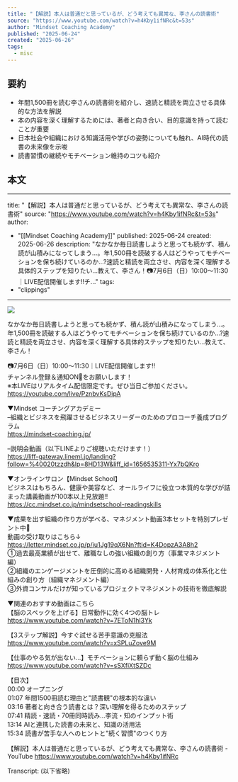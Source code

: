 ```yaml
---
title: "【解説】本人は普通だと思っているが、どう考えても異常な、李さんの読書術"
source: "https://www.youtube.com/watch?v=h4Kby1ifNRc&t=53s"
author: "Mindset Coaching Academy"
published: "2025-06-24"
created: "2025-06-26"
tags:
  - misc
---
```


## 要約
- 年間1,500冊を読む李さんの読書術を紹介し、速読と精読を両立させる具体的な方法を解説
- 本の内容を深く理解するためには、著者と向き合い、目的意識を持って読むことが重要
- 日本社会や組織における知識活用や学びの姿勢についても触れ、AI時代の読書の未来像を示唆
- 読書習慣の継続やモチベーション維持のコツも紹介

## 本文
---
title: "【解説】本人は普通だと思っているが、どう考えても異常な、李さんの読書術"
source: "https://www.youtube.com/watch?v=h4Kby1ifNRc&t=53s"
author:
  - "[[Mindset Coaching Academy]]"
published: 2025-06-24
created: 2025-06-26
description: "なかなか毎日読書しようと思っても続かず、積ん読が山積みになってしまう...。年1,500冊を読破する人はどうやってモチベーションを保ち続けているのか...?速読と精読を両立させ、内容を深く理解する具体的ステップを知りたい...教えて、李さん！📷7月6日（日）10:00〜11:30｜LIVE配信開催します‼️チ..."
tags:
  - "clippings"
---
![](https://www.youtube.com/watch?v=h4Kby1ifNRc)  

なかなか毎日読書しようと思っても続かず、積ん読が山積みになってしまう...。年1,500冊を読破する人はどうやってモチベーションを保ち続けているのか...?速読と精読を両立させ、内容を深く理解する具体的ステップを知りたい...教えて、李さん！  
  
📷7月6日（日）10:00〜11:30｜LIVE配信開催します‼️  
チャンネル登録＆通知ON🔔をお願いします！  
※本LIVEはリアルタイム配信限定です。ぜひ当日ご参加ください。  
https://youtube.com/live/PznbvKsDipA  
  
▼Mindset コーチングアカデミー  
–組織とビジネスを飛躍させるビジネスリーダーのためのプロコーチ養成プログラム  
https://mindset-coaching.jp/  
  
–説明会動画（以下LINEよりご視聴いただけます！）  
https://liff-gateway.lineml.jp/landing?follow=%40020tzzdh&lp=8HD13W&liff_id=1656535311-Yx7bQKro  
  
▼オンラインサロン【Mindset School】  
ビジネスはもちろん、健康や美容など、オールライフに役立つ本質的な学びが詰まった講義動画が100本以上見放題‼️  
https://cc.mindset.co.jp/mindsetschool-readingskills  
  
▼成果を出す組織の作り方が学べる、マネジメント動画3本セットを特別プレゼント中🎁  
動画の受け取りはこちら↓  
https://letter.mindset.co.jp/p/iu1Jg19qX6Nn?ftid=K4DopzA3A8h2  
①過去最高業績が出せて、離職なしの強い組織の創り方（事業マネジメント編）  
②組織のエンゲージメントを圧倒的に高める組織開発・人材育成の体系化と仕組みの創り方（組織マネジメント編）  
③外資コンサルだけが知っているプロジェクトマネジメントの技術を徹底解説  
  
▼関連のおすすめ動画はこちら  
【脳のスペックを上げる】日常動作に効く4つの脳トレ  
https://www.youtube.com/watch?v=7EToN1hl3Yk  
  
【3ステップ解説】今すぐ試せる苦手意識の克服法  
https://www.youtube.com/watch?v=xSPLuZove9M  
  
【仕事のやる気が出ない...】モチベーションに頼らず動く脳の仕組み  
https://www.youtube.com/watch?v=sSXfiXtSZDc  
  
  
【目次】  
00:00 オープニング  
01:07 年間1500冊読む理由と"読書観"の根本的な違い  
03:16 著者と向き合う読書とは？深い理解を得るためのステップ  
07:41 精読・速読・70冊同時読み…李流・知のインプット術  
13:14 AIと連携した読書の未来と、知識の活用法  
15:34 読書が苦手な人へのヒントと"続く習慣"のつくり方

【解説】本人は普通だと思っているが、どう考えても異常な、李さんの読書術 - YouTube
https://www.youtube.com/watch?v=h4Kby1ifNRc

Transcript:
(以下省略) 